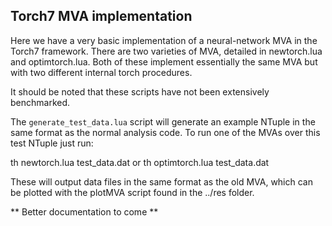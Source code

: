 Torch7 MVA implementation
-------------------------

Here we have a very basic implementation of a neural-network MVA in the Torch7
framework. There are two varieties of MVA, detailed in newtorch.lua and
optimtorch.lua. Both of these implement essentially the same MVA but with two
different internal torch procedures.

It should be noted that these scripts have not been extensively benchmarked.

The `generate_test_data.lua` script will generate an example NTuple in the same
format as the normal analysis code. To run one of the MVAs over this test NTuple
just run:

th newtorch.lua test_data.dat
    or
th optimtorch.lua test_data.dat

These will output data files in the same format as the old MVA, which can be
plotted with the plotMVA script found in the ../res folder.


** Better documentation to come **
